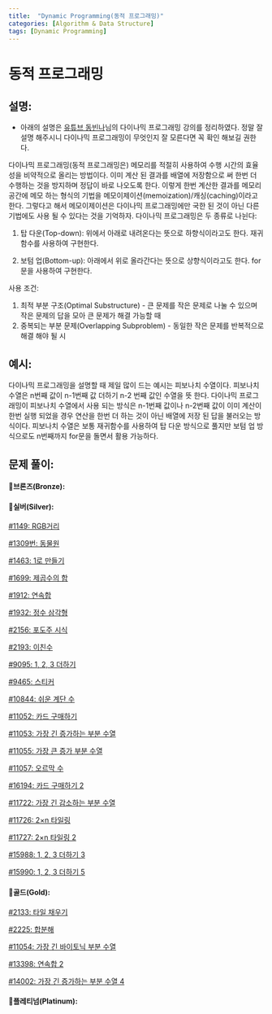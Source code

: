 ```yaml
---
title:  "Dynamic Programming(동적 프로그래밍)"
categories: [Algorithm & Data Structure]
tags: [Dynamic Programming]
---
```

# 동적 프로그래밍

## 설명:

- 아래의 설명은 [유튜브 동빈나](https://www.youtube.com/watch?v=5Lu34WIx2Us&ab_channel=%EB%8F%99%EB%B9%88%EB%82%98)님의 다이나믹 프로그래밍 강의를 정리하였다. 정말 잘 설명 해주시니 다이나믹 프로그래밍이 무엇인지 잘 모른다면 꼭 확인 해보길 권한다.

다이나믹 프로그래밍(동적 프로그래밍은) 메모리를 적절히 사용하여 수행 시간의 효율성을 비약적으로 올리는 방법이다. 이미 계산 된 결과를 배열에 저장함으로 써 한번 더 수행하는 것을 방지하며 정답이 바로 나오도록 한다. 이렇게 한번 계산한 결과를 메모리 공간에 메모 하는 형식의 기법을 메모이제이션(memoization)/캐싱(caching)이라고 한다. 그렇다고 해서 메모이제이션은 다이나믹 프로그래밍에만 국한 된 것이 아닌 다른 기법에도 사용 될 수 있다는 것을 기억하자. 다이나믹 프로그래밍은 두 종류로 나뉜다:

1. 탑 다운(Top-down): 위에서 아래로 내려온다는 뜻으로 하향식이라고도 한다. 재귀 함수를 사용하여 구현한다.

2. 보텀 업(Bottom-up): 아래에서 위로 올라간다는 뜻으로 상향식이라고도 한다. for문을 사용하여 구현한다.

사용 조건:

1. 최적 부분 구조(Optimal Substructure) - 큰 문제를 작은 문제로 나눌 수 있으며 작은 문제의 답을 모아 큰 문제가 해결 가능할 때
2. 중복되는 부분 문제(Overlapping Subproblem) - 동일한 작은 문제를 반복적으로 해결 해야 될 시

## 예시:

다이나믹 프로그래밍을 설명할 때 제일 많이 드는 예시는 피보나치 수열이다. 피보나치 수열은 n번째 값이 n-1번째 값 더하기 n-2 번째 값인 수열을 뜻 한다. 다이나믹 프로그래밍이 피보나치 수열에서 사용 되는 방식은 n-1번째 값이나 n-2번째 값이 이미 계산이 한번 실행 되었을 경우 연산을 한번 더 하는 것이 아닌 배열에 저장 된 답을 불러오는 방식이다. 피보나치 수열은 보통 재귀함수를 사용하여 탑 다운 방식으로 풀지만 보텀 업 방식으로도 n번째까지 for문을 돌면서 활용 가능하다.

## 문제 풀이:

#### 🥉브론즈(Bronze):

#### 🥈실버(Silver):

[#1149: RGB거리](/algorithm%20&%20data%20structure/1149-RGB거리/)

[#1309번: 동물원](/algorithm%20&%20data%20structure/1309번-동물원/)

[#1463: 1로 만들기](/algorithm%20&%20data%20structure/1463-1로-만들기/)

[#1699: 제곱수의 합](/algorithm%20&%20data%20structure/1699-제곱수의-합/)

[#1912: 연속합](/algorithm%20&%20data%20structure/1912-연속합/)

[#1932: 정수 삼각형](/algorithm%20&%20data%20structure/1932-정수-삼각형/)

[#2156: 포도주 시식](/algorithm%20&%20data%20structure/2156-포도주-시식/)

[#2193: 이친수](/algorithm%20&%20data%20structure/2193-이친수/)

[#9095: 1, 2, 3 더하기](/algorithm%20&%20data%20structure/9095-1,-2,-3-더하기)

[#9465: 스티커](/algorithm%20&%20data%20structure/9465-스티커)

[#10844: 쉬운 계단 수](/algorithm%20&%20data%20structure/10844-쉬운-계단-수)

[#11052: 카드 구매하기](/algorithm%20&%20data%20structure/11052-카드-구매하기/)

[#11053: 가장 긴 증가하는 부분 수열](/algorithm%20&%20data%20structure/11053-가장-긴-증가하는-부분-수열/)

[#11055: 가장 큰 증가 부분 수열](/algorithm%20&%20data%20structure/11055-가장-큰-증가-부분-수열/)

[#11057: 오르막 수](/algorithm%20&%20data%20structure/11057-오르막-수/)

[#16194: 카드 구매하기 2](/algorithm%20&%20data%20structure/16194-카드-구매하기-2/)

[#11722: 가장 긴 감소하는 부분 수열](/algorithm%20&%20data%20structure/11722-가장-긴-감소하는-부분-수열/)

[#11726: 2×n 타일링](/algorithm%20&%20data%20structure/11726-2-n-타일링/)

[#11727: 2×n 타일링 2](/algorithm%20&%20data%20structure/11726-2-n-타일링-2/)

[#15988: 1, 2, 3 더하기 3](/algorithm%20&%20data%20structure/15988-1,-2,-3-더하기-3)

[#15990: 1, 2, 3 더하기 5](/algorithm%20&%20data%20structure/15990-1,-2,-3-더하기-5)


#### 🥇골드(Gold):

[#2133: 타일 채우기](/algorithm%20&%20data%20structure/2133-타일-채우기)

[#2225: 합분해](/algorithm%20&%20data%20structure/2225-합분해/)

[#11054: 가장 긴 바이토닉 부분 수열](/algorithm%20&%20data%20structure/11054-가장-긴-바이토닉-부분-수열/)

[#13398: 연속합 2](/algorithm%20&%20data%20structure/13398-연속합-2/)

[#14002: 가장 긴 증가하는 부분 수열 4](/algorithm%20&%20data%20structure/14002-가장-긴-증가하는-부분-수열-4/)

#### 👑플레티넘(Platinum):